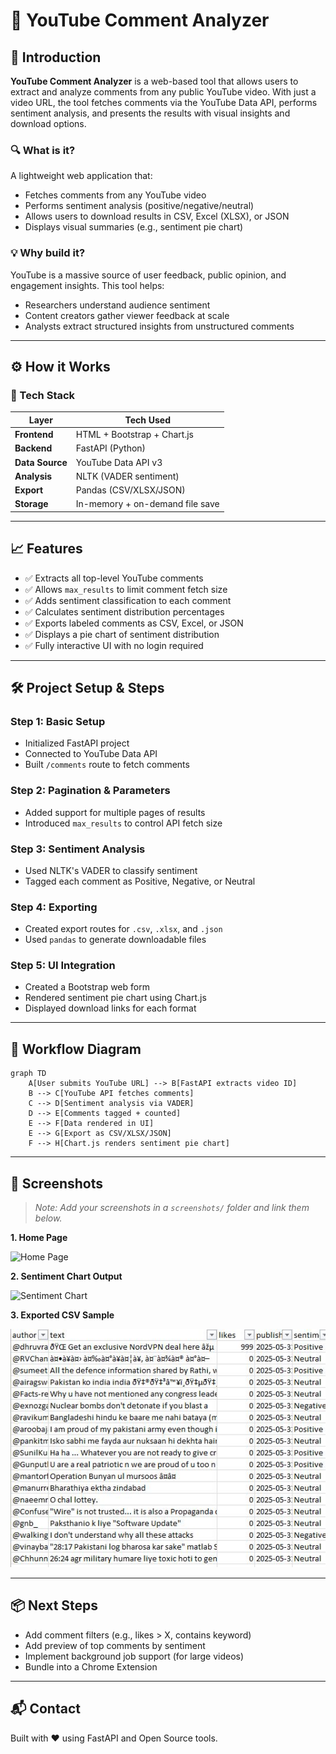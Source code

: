 
# 📘 YouTube Comment Analyzer

## 🧠 Introduction

**YouTube Comment Analyzer** is a web-based tool that allows users to extract and analyze comments from any public YouTube video. With just a video URL, the tool fetches comments via the YouTube Data API, performs sentiment analysis, and presents the results with visual insights and download options.

### 🔍 What is it?
A lightweight web application that:
- Fetches comments from any YouTube video
- Performs sentiment analysis (positive/negative/neutral)
- Allows users to download results in CSV, Excel (XLSX), or JSON
- Displays visual summaries (e.g., sentiment pie chart)

### 💡 Why build it?
YouTube is a massive source of user feedback, public opinion, and engagement insights. This tool helps:
- Researchers understand audience sentiment
- Content creators gather viewer feedback at scale
- Analysts extract structured insights from unstructured comments

---

## ⚙️ How it Works

### 🔧 Tech Stack
| Layer          | Tech Used                     |
|----------------|-------------------------------|
| **Frontend**   | HTML + Bootstrap + Chart.js    |
| **Backend**    | FastAPI (Python)               |
| **Data Source**| YouTube Data API v3            |
| **Analysis**   | NLTK (VADER sentiment)         |
| **Export**     | Pandas (CSV/XLSX/JSON)         |
| **Storage**    | In-memory + on-demand file save|

---

## 📈 Features

- ✅ Extracts all top-level YouTube comments
- ✅ Allows `max_results` to limit comment fetch size
- ✅ Adds sentiment classification to each comment
- ✅ Calculates sentiment distribution percentages
- ✅ Exports labeled comments as CSV, Excel, or JSON
- ✅ Displays a pie chart of sentiment distribution
- ✅ Fully interactive UI with no login required

---

## 🛠️ Project Setup & Steps

### Step 1: Basic Setup
- Initialized FastAPI project
- Connected to YouTube Data API
- Built `/comments` route to fetch comments

### Step 2: Pagination & Parameters
- Added support for multiple pages of results
- Introduced `max_results` to control API fetch size

### Step 3: Sentiment Analysis
- Used NLTK's VADER to classify sentiment
- Tagged each comment as Positive, Negative, or Neutral

### Step 4: Exporting
- Created export routes for `.csv`, `.xlsx`, and `.json`
- Used `pandas` to generate downloadable files

### Step 5: UI Integration
- Created a Bootstrap web form
- Rendered sentiment pie chart using Chart.js
- Displayed download links for each format

---

## 🔁 Workflow Diagram

```mermaid
graph TD
    A[User submits YouTube URL] --> B[FastAPI extracts video ID]
    B --> C[YouTube API fetches comments]
    C --> D[Sentiment analysis via VADER]
    D --> E[Comments tagged + counted]
    E --> F[Data rendered in UI]
    E --> G[Export as CSV/XLSX/JSON]
    F --> H[Chart.js renders sentiment pie chart]
```

---

## 📸 Screenshots

> _Note: Add your screenshots in a `screenshots/` folder and link them below._

**1. Home Page**

![Home Page](screenshots/homepage.png)

**2. Sentiment Chart Output**

![Sentiment Chart](screenshots/chart.png)

**3. Exported CSV Sample**

![CSV Output](screenshots/csvfile.jpg)

---

## 📦 Next Steps

- Add comment filters (e.g., likes > X, contains keyword)
- Add preview of top comments by sentiment
- Implement background job support (for large videos)
- Bundle into a Chrome Extension

---

## 📬 Contact

Built with ❤️ using FastAPI and Open Source tools.
